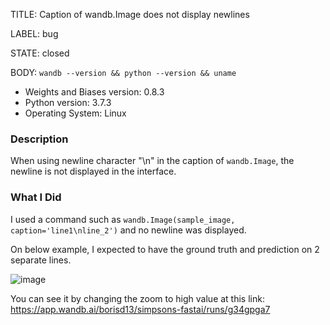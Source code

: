 TITLE:
Caption of wandb.Image does not display newlines

LABEL:
bug

STATE:
closed

BODY:
`wandb --version && python --version && uname`

* Weights and Biases version: 0.8.3
* Python version: 3.7.3
* Operating System: Linux

### Description

When using newline character "\n" in the caption of `wandb.Image`, the newline is not displayed in the interface.

### What I Did

I used a command such as `wandb.Image(sample_image, caption='line1\nline_2')` and no newline was displayed.

On below example, I expected to have the ground truth and prediction on 2 separate lines.

![image](https://user-images.githubusercontent.com/715491/60762784-c2e05e00-a02c-11e9-8c64-6fdc9758a505.png)

You can see it by changing the zoom to high value at this link: https://app.wandb.ai/borisd13/simpsons-fastai/runs/g34gpga7



